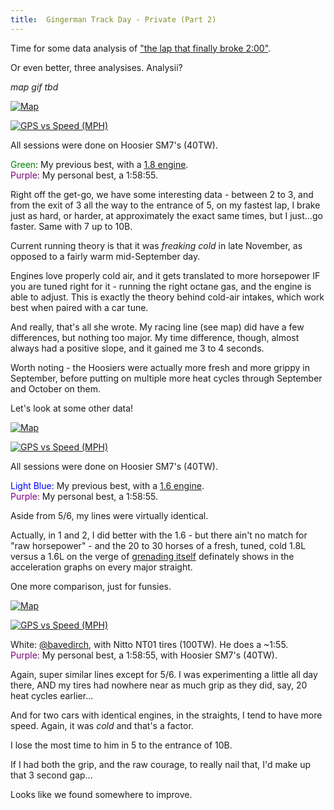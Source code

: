 ```yaml
---
title:  Gingerman Track Day - Private (Part 2)
---
```


Time for some data analysis of ["the lap that finally broke 2:00"](/posts/2020/11/gingerman).  

Or even better, three analysises. Analysii? 

*map gif tbd*

<a href="https://i.imgur.com/46fPUl8.png" data-fancybox><img src="https://i.imgur.com/46fPUl8.png" alt="Map"/></a>

<a href="https://i.imgur.com/TmVpcil.png" data-fancybox><img src="https://i.imgur.com/TmVpcil.png"  alt="GPS vs Speed (MPH)"/></a>

All sessions were done on Hoosier SM7's (40TW).

<span style="color:green;">Green</span>: My previous best, with a [1.8 engine](/posts/2020/09/gingerman).  
<span style="color:purple;">Purple</span>: My personal best, a 1:58:55.

Right off the get-go, we have some interesting data - between 2 to 3, and from the exit of 3 all the way to the entrance of 5, on my fastest lap, I brake just as hard, or harder, at approximately the exact same times, but I just...go faster. Same with 7 up to 10B.

Current running theory is that it was _freaking cold_ in late November, as opposed to a fairly warm mid-September day. 

Engines love properly cold air, and it gets translated to more horsepower IF you are tuned right for it - running the right octane gas, and the engine is able to adjust. This is exactly the theory behind cold-air intakes, which work best when paired with a car tune.

And really, that's all she wrote. My racing line (see map) did have a few differences, but nothing too major. My time difference, though, almost always had a positive slope, and it gained me 3 to 4 seconds.

Worth noting - the Hoosiers were actually more fresh and more grippy in September, before putting on multiple more heat cycles through September and October on them.

Let's look at some other data!

<a href="https://i.imgur.com/35EfZ8f.png" data-fancybox><img src="https://i.imgur.com/35EfZ8f.png" alt="Map"/></a>

<a href="https://i.imgur.com/ScxaoYE.png" data-fancybox><img src="https://i.imgur.com/ScxaoYE.png"  alt="GPS vs Speed (MPH)"/></a>

All sessions were done on Hoosier SM7's (40TW).

<span style="color:blue;">Light Blue</span>: My previous best, with a [1.6 engine](/posts/2020/07/gingerman-2).  
<span style="color:purple;">Purple</span>: My personal best, a 1:58:55.

Aside from 5/6, my lines were virtually identical.

Actually, in 1 and 2, I did better with the 1.6 - but there ain't no match for "raw horsepower" - and the 20 to 30 horses of a fresh, tuned, cold 1.8L versus a 1.6L on the verge of [grenading itself](/posts/2020/07/engine-rebuild-1) definately shows in the acceleration graphs on every major straight.

One more comparison, just for funsies.

<a href="https://i.imgur.com/kgb5Gyg.png" data-fancybox><img src="https://i.imgur.com/kgb5Gyg.png" alt="Map"/></a>

<a href="https://i.imgur.com/46YUuoY.png" data-fancybox><img src="https://i.imgur.com/46YUuoY.png"  alt="GPS vs Speed (MPH)"/></a>

White: [@bavedirch](https://www.instagram.com/bavedirch/), with Nitto NT01 tires (100TW). He does a ~1:55.  
<span style="color:purple;">Purple</span>: My personal best, a 1:58:55, with Hoosier SM7's (40TW).

Again, super similar lines except for 5/6. I was experimenting a little all day there, AND my tires had nowhere near as much grip as they did, say, 20 heat cycles earlier...

And for two cars with identical engines, in the straights, I tend to have more speed. Again, it was _cold_ and that's a factor.

I lose the most time to him in 5 to the entrance of 10B. 

If I had both the grip, and the raw courage, to really nail that, I'd make up that 3 second gap...

Looks like we found somewhere to improve.